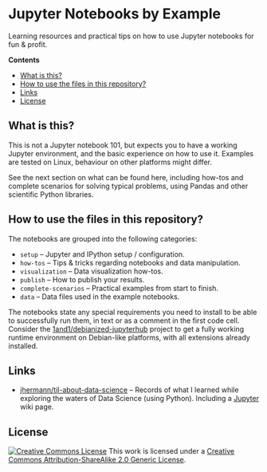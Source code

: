 # Jupyter Notebooks by Example

Learning resources and practical tips on how to use Jupyter notebooks for fun &amp; profit.

**Contents**

 * [What is this?](#what-is-this)
 * [How to use the files in this repository?](#how-to-use-the-files-in-this-repository)
 * [Links](#links)
 * [License](#license)


## What is this?

This is not a Jupyter notebook 101, but expects you to have a working Jupyter environment,
and the basic experience on how to use it.
Examples are tested on Linux, behaviour on other platforms might differ.

See the next section on what can be found here,
including how-tos and complete scenarios for solving typical problems,
using Pandas and other scientific Python libraries.


## How to use the files in this repository?

The notebooks are grouped into the following categories:

 * ``setup`` – Jupyter and IPython setup / configuration.
 * ``how-tos`` – Tips & tricks regarding notebooks and data manipulation.
 * ``visualization`` – Data visualization how-tos.
 * ``publish`` – How to publish your results.
 * ``complete-scenarios`` – Practical examples from start to finish.
 * ``data`` – Data files used in the example notebooks.

The notebooks state any special requirements you need to install to be able to successfully run them,
in text or as a comment in the first code cell.
Consider the [1and1/debianized-jupyterhub](https://github.com/1and1/debianized-jupyterhub)
project to get a fully working runtime environment on Debian-like platforms,
with all extensions already installed.


## Links

 * [jhermann/til-about-data-science](https://github.com/jhermann/til-about-data-science) – Records of what I learned while exploring the waters of Data Science (using Python). Including a [Jupyter](https://github.com/jhermann/til-about-data-science/wiki/Jupyter) wiki page.


## License

<a rel="license" href="http://creativecommons.org/licenses/by-sa/2.0/"><img alt="Creative Commons License" style="border-width:0" src="https://i.creativecommons.org/l/by-sa/2.0/88x31.png" /></a> This work is licensed under a <a rel="license" href="http://creativecommons.org/licenses/by-sa/2.0/">Creative Commons Attribution-ShareAlike 2.0 Generic License</a>.
